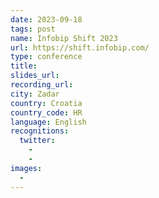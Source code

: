 ```yaml
---
date: 2023-09-18
tags: post
name: Infobip Shift 2023
url: https://shift.infobip.com/
type: conference
title: 
slides_url:
recording_url: 
city: Zadar
country: Croatia
country_code: HR
language: English
recognitions:
  twitter:
    - 
    - 
images:
  - 
---
```

